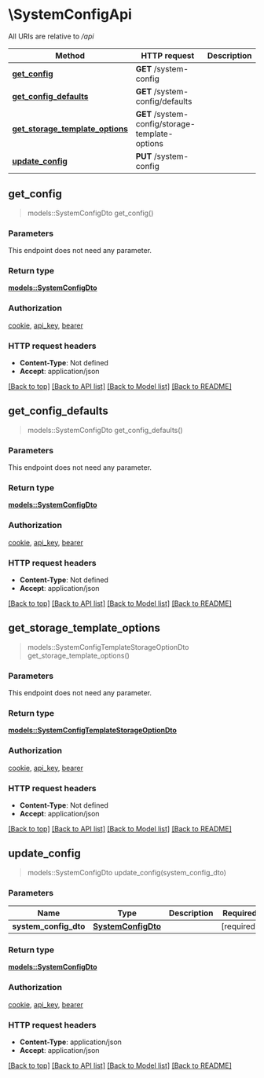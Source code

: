 # \SystemConfigApi

All URIs are relative to */api*

Method | HTTP request | Description
------------- | ------------- | -------------
[**get_config**](SystemConfigApi.md#get_config) | **GET** /system-config | 
[**get_config_defaults**](SystemConfigApi.md#get_config_defaults) | **GET** /system-config/defaults | 
[**get_storage_template_options**](SystemConfigApi.md#get_storage_template_options) | **GET** /system-config/storage-template-options | 
[**update_config**](SystemConfigApi.md#update_config) | **PUT** /system-config | 



## get_config

> models::SystemConfigDto get_config()


### Parameters

This endpoint does not need any parameter.

### Return type

[**models::SystemConfigDto**](SystemConfigDto.md)

### Authorization

[cookie](../README.md#cookie), [api_key](../README.md#api_key), [bearer](../README.md#bearer)

### HTTP request headers

- **Content-Type**: Not defined
- **Accept**: application/json

[[Back to top]](#) [[Back to API list]](../README.md#documentation-for-api-endpoints) [[Back to Model list]](../README.md#documentation-for-models) [[Back to README]](../README.md)


## get_config_defaults

> models::SystemConfigDto get_config_defaults()


### Parameters

This endpoint does not need any parameter.

### Return type

[**models::SystemConfigDto**](SystemConfigDto.md)

### Authorization

[cookie](../README.md#cookie), [api_key](../README.md#api_key), [bearer](../README.md#bearer)

### HTTP request headers

- **Content-Type**: Not defined
- **Accept**: application/json

[[Back to top]](#) [[Back to API list]](../README.md#documentation-for-api-endpoints) [[Back to Model list]](../README.md#documentation-for-models) [[Back to README]](../README.md)


## get_storage_template_options

> models::SystemConfigTemplateStorageOptionDto get_storage_template_options()


### Parameters

This endpoint does not need any parameter.

### Return type

[**models::SystemConfigTemplateStorageOptionDto**](SystemConfigTemplateStorageOptionDto.md)

### Authorization

[cookie](../README.md#cookie), [api_key](../README.md#api_key), [bearer](../README.md#bearer)

### HTTP request headers

- **Content-Type**: Not defined
- **Accept**: application/json

[[Back to top]](#) [[Back to API list]](../README.md#documentation-for-api-endpoints) [[Back to Model list]](../README.md#documentation-for-models) [[Back to README]](../README.md)


## update_config

> models::SystemConfigDto update_config(system_config_dto)


### Parameters


Name | Type | Description  | Required | Notes
------------- | ------------- | ------------- | ------------- | -------------
**system_config_dto** | [**SystemConfigDto**](SystemConfigDto.md) |  | [required] |

### Return type

[**models::SystemConfigDto**](SystemConfigDto.md)

### Authorization

[cookie](../README.md#cookie), [api_key](../README.md#api_key), [bearer](../README.md#bearer)

### HTTP request headers

- **Content-Type**: application/json
- **Accept**: application/json

[[Back to top]](#) [[Back to API list]](../README.md#documentation-for-api-endpoints) [[Back to Model list]](../README.md#documentation-for-models) [[Back to README]](../README.md)

